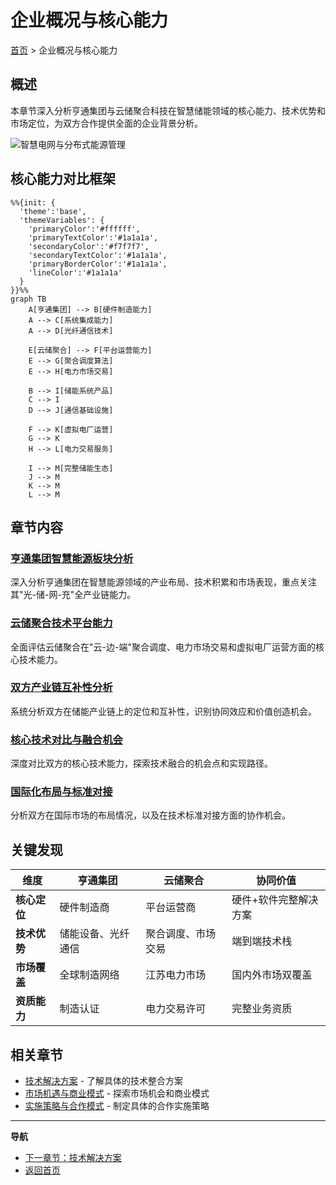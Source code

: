 # 企业概况与核心能力

[首页](../README.md) > 企业概况与核心能力

## 概述

本章节深入分析亨通集团与云储聚合科技在智慧储能领域的核心能力、技术优势和市场定位，为双方合作提供全面的企业背景分析。

![智慧电网与分布式能源管理](https://www.researchgate.net/profile/Georgios-Tsaousoglou/publication/335396756/figure/fig2/AS:795855329595393@1566567688488/The-tested-low-voltage-microgrid-the-load-demands-and-the-PV-injections-are-powers.png)

## 核心能力对比框架

```mermaid
%%{init: {
  'theme':'base',
  'themeVariables': {
    'primaryColor':'#ffffff',
    'primaryTextColor':'#1a1a1a',
    'secondaryColor':'#f7f7f7',
    'secondaryTextColor':'#1a1a1a',
    'primaryBorderColor':'#1a1a1a',
    'lineColor':'#1a1a1a'
  }
}}%%
graph TB
    A[亨通集团] --> B[硬件制造能力]
    A --> C[系统集成能力]
    A --> D[光纤通信技术]
    
    E[云储聚合] --> F[平台运营能力]
    E --> G[聚合调度算法]
    E --> H[电力市场交易]
    
    B --> I[储能系统产品]
    C --> I
    D --> J[通信基础设施]
    
    F --> K[虚拟电厂运营]
    G --> K
    H --> L[电力交易服务]
    
    I --> M[完整储能生态]
    J --> M
    K --> M
    L --> M
```

## 章节内容

### [亨通集团智慧能源板块分析](./亨通集团智慧能源板块分析.md)
深入分析亨通集团在智慧能源领域的产业布局、技术积累和市场表现，重点关注其"光-储-网-充"全产业链能力。

### [云储聚合技术平台能力](./云储聚合技术平台能力.md)
全面评估云储聚合在"云-边-端"聚合调度、电力市场交易和虚拟电厂运营方面的核心技术能力。

### [双方产业链互补性分析](./双方产业链互补性分析.md)
系统分析双方在储能产业链上的定位和互补性，识别协同效应和价值创造机会。

### [核心技术对比与融合机会](./核心技术对比与融合机会.md)
深度对比双方的核心技术能力，探索技术融合的机会点和实现路径。

### [国际化布局与标准对接](./国际化布局与标准对接.md)
分析双方在国际市场的布局情况，以及在技术标准对接方面的协作机会。

## 关键发现

| 维度 | 亨通集团 | 云储聚合 | 协同价值 |
|------|----------|----------|----------|
| **核心定位** | 硬件制造商 | 平台运营商 | 硬件+软件完整解决方案 |
| **技术优势** | 储能设备、光纤通信 | 聚合调度、市场交易 | 端到端技术栈 |
| **市场覆盖** | 全球制造网络 | 江苏电力市场 | 国内外市场双覆盖 |
| **资质能力** | 制造认证 | 电力交易许可 | 完整业务资质 |

## 相关章节

- [技术解决方案](../技术解决方案/README.md) - 了解具体的技术整合方案
- [市场机遇与商业模式](../市场机遇与商业模式/README.md) - 探索市场机会和商业模式
- [实施策略与合作模式](../实施策略与合作模式/README.md) - 制定具体的合作实施策略

---

**导航**
- [下一章节：技术解决方案](../技术解决方案/README.md)
- [返回首页](../README.md)